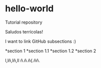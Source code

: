 # hello-world
Tutorial repository

Saludos terrícolas!

I want to link GitHub subsections :)


<header1>

  
  *section 1
    *section 1.1
    *section 1.2
  *section 2

<header2>

l,lñ,lñ,ll
ñ.ñ.ñ{.ññ.

